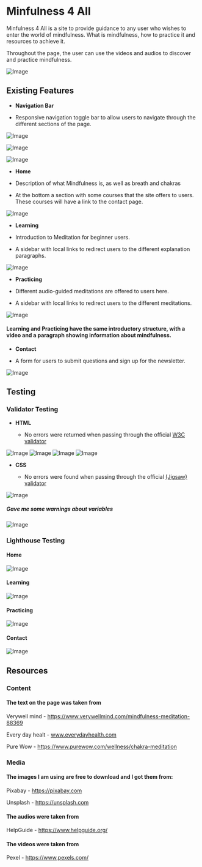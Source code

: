# Minfulness 4 All

Minfulness 4 All is a site to provide guidance to any user who wishes to enter the world of mindfulness. What is mindfulness, how to practice it and resources to achieve it.

Throughout the page, the user can use the videos and audios to discover and practice mindfulness.

![Image](assets/images/readme/different_screens.jpg)

## Existing Features

- __Navigation Bar__

- Responsive navigation toggle bar to allow users to navigate through the different sections of the page.

![Image](assets/images/readme/navbar.png) 

![Image](assets/images/readme/navbar2.png)

![Image](assets/images/readme/navbar3.png)

- __Home__

- Description of what Mindfulness is, as well as breath and chakras

- At the bottom a section with some courses that the site offers to users. These courses will have a link to the contact page.
  
![Image](assets/images/readme/home.png)

- __Learning__

- Introduction to Meditation for beginner users.

- A sidebar with local links to redirect users to the different explanation paragraphs.

![Image](assets/images/readme/learning.png)

- __Practicing__

- Different audio-guided meditations are offered to users here.

- A sidebar with local links to redirect users to the different meditations.

![Image](assets/images/readme/practicing.png)

#### Learning and Practicing have the same introductory structure, with a video and a paragraph showing information about mindfulness.

- __Contact__

- A form for users to submit questions and sign up for the newsletter.

![Image](assets/images/readme/contact.png)

## Testing

### Validator Testing
- __HTML__

  - No errors were returned when passing through the official [W3C validator](https://validator.w3.org/nu/)

![Image](assets/images/readme/validators/w3_validator_index.png)
![Image](assets/images/readme/validators/w3_validator_learning.png)
![Image](assets/images/readme/validators/w3_validator_practicing.png)
![Image](assets/images/readme/validators/w3_validator_contact.png)

- __CSS__

  - No errors were found when passing through the official [(Jigsaw) validator](https://jigsaw.w3.org/css-validator)

![Image](assets/images/readme/validators/w3_validator_css.png)
##### Gave me some warnings about variables
![Image](assets/images/readme/validators/w3_validator_css_warnings.png)
  

### Lighthouse Testing

#### Home

![Image](assets/images/readme/validators/index_lighthouse.jpg)

#### Learning

![Image](assets/images/readme/validators/learning_lighthouse.jpg)

#### Practicing

![Image](assets/images/readme/validators/practicing_lighthouse.jpg)

#### Contact

![Image](assets/images/readme/validators/contact_lighthouse.jpg)

## Resources

### Content 

#### The text on the page was taken from

Verywell mind - https://www.verywellmind.com/mindfulness-meditation-88369

Every day healt - www.everydayhealth.com

Pure Wow - https://www.purewow.com/wellness/chakra-meditation

### Media

#### The images I am using are free to download and I got them from: 

Pixabay - https://pixabay.com

Unsplash - https://unsplash.com

#### The audios were taken from

HelpGuide - https://www.helpguide.org/

#### The videos were taken from

Pexel - https://www.pexels.com/


